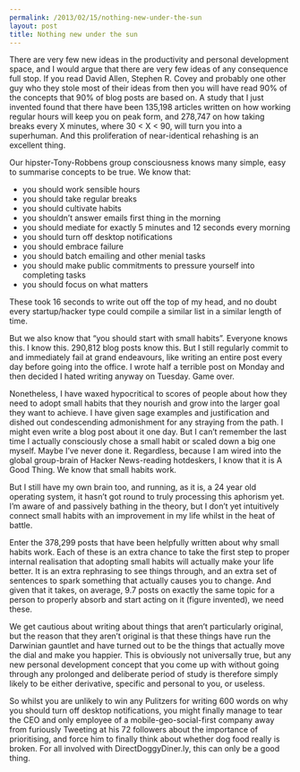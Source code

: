 ```yaml
---
permalink: /2013/02/15/nothing-new-under-the-sun
layout: post
title: Nothing new under the sun
---
```

There are very few new ideas in the productivity and personal development space, and I would argue that there are very few ideas of any consequence full stop. If you read David Allen, Stephen R. Covey and probably one other guy who they stole most of their ideas from then you will have read 90% of the concepts that 90% of blog posts are based on. A study that I just invented found that there have been 135,198 articles written on how working regular hours will keep you on peak form, and 278,747 on how taking breaks every X minutes, where 30 < X < 90, will turn you into a superhuman. And this proliferation of near-identical rehashing is an excellent thing.

Our hipster-Tony-Robbens group consciousness knows many simple, easy to summarise concepts to be true. We know that:

* you should work sensible hours
* you should take regular breaks
* you should cultivate habits
* you shouldn’t answer emails first thing in the morning
* you should mediate for exactly 5 minutes and 12 seconds every morning
* you should turn off desktop notifications
* you should embrace failure
* you should batch emailing and other menial tasks
* you should make public commitments to pressure yourself into completing tasks
* you should focus on what matters

These took 16 seconds to write out off the top of my head, and no doubt every startup/hacker type could compile a similar list in a similar length of time.

But we also know that “you should start with small habits”. Everyone knows this. I know this. 290,812 blog posts know this. But I still regularly commit to and immediately fail at grand endeavours, like writing an entire post every day before going into the office. I wrote half a terrible post on Monday and then decided I hated writing anyway on Tuesday. Game over.

Nonetheless, I have waxed hypocritical to scores of people about how they need to adopt small habits that they nourish and grow into the larger goal they want to achieve. I have given sage examples and justification and dished out condescending admonishment for any straying from the path. I might even write a blog post about it one day. But I can’t remember the last time I actually consciously chose a small habit or scaled down a big one myself. Maybe I’ve never done it. Regardless, because I am wired into the global group-brain of Hacker News-reading hotdeskers, I know that it is A Good Thing. We know that small habits work.

But I still have my own brain too, and running, as it is, a 24 year old operating system, it hasn’t got round to truly processing this aphorism yet. I’m aware of and passively bathing in the theory, but I don’t yet intuitively connect small habits with an improvement in my life whilst in the heat of battle.

Enter the 378,299 posts that have been helpfully written about why small habits work. Each of these is an extra chance to take the first step to proper internal realisation that adopting small habits will actually make your life better. It is an extra rephrasing to see things through, and an extra set of sentences to spark something that actually causes you to change. And given that it takes, on average, 9.7 posts on exactly the same topic for a person to properly absorb and start acting on it (figure invented), we need these.

We get cautious about writing about things that aren’t particularly original, but the reason that they aren’t original is that these things have run the Darwinian gauntlet and have turned out to be the things that actually move the dial and make you happier. This is obviously not universally true, but any new personal development concept that you come up with without going through any prolonged and deliberate period of study is therefore simply likely to be either derivative, specific and personal to you, or useless.

So whilst you are unlikely to win any Pulitzers for writing 600 words on why you should turn off desktop notifications, you might finally manage to tear the CEO and only employee of a mobile-geo-social-first company away from furiously Tweeting at his 72 followers about the importance of prioritising, and force him to finally think about whether dog food really is broken. For all involved with DirectDoggyDiner.ly, this can only be a good thing.